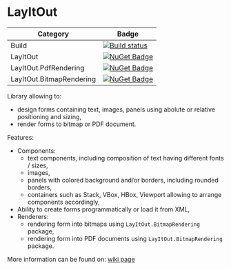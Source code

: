 # LayItOut

|Category|Badge|
|--|--|
|Build |[![Build status](https://ci.appveyor.com/api/projects/status/l7ty90p91i82yrf4?svg=true)](https://ci.appveyor.com/project/Suremaker/layitout)|
|LayItOut|[![NuGet Badge](https://buildstats.info/nuget/LayItOut?includePreReleases=true)](https://www.nuget.org/packages/LayItOut/)|
|LayItOut.PdfRendering|[![NuGet Badge](https://buildstats.info/nuget/LayItOut.PdfRendering?includePreReleases=true)](https://www.nuget.org/packages/LayItOut.PdfRendering/)|
|LayItOut.BitmapRendering|[![NuGet Badge](https://buildstats.info/nuget/LayItOut.BitmapRendering?includePreReleases=true)](https://www.nuget.org/packages/LayItOut.BitmapRendering/)|

Library allowing to:
* design forms containing text, images, panels using abolute or relative positioning and sizing,
* render forms to bitmap or PDF document.

Features:
* Components:
  * text components, including composition of text having different fonts / sizes,
  * images,
  * panels with colored background and/or borders, including rounded borders,
  * containers such as Stack, VBox, HBox, Viewport allowing to arrange components accordingly,
* Ability to create forms programmatically or load it from XML,
* Renderers:
  * rendering form into bitmaps using `LayItOut.BitmapRendering` package,
  * rendering form into PDF documents using `LayItOut.BitmapRendering` package.

More information can be found on: [wiki page](https://github.com/Suremaker/LayItOut/wiki)
